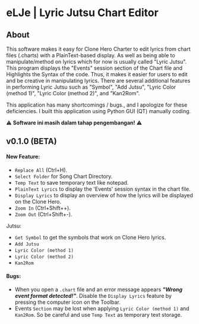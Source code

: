 # eLJe | Lyric Jutsu Chart Editor


## About
This software makes it easy for Clone Hero Charter to edit lyrics from chart files (.charts) with a PlainText-based display. As well as being able to manipulate/method on lyrics which for now is usually called "Lyric Jutsu". This program displays the "Events" session section of the Chart file and Highlights the Syntax of the code. Thus, it makes it easier for users to edit and be creative in manipulating lyrics. There are several additional features in performing Lyric Jutsu such as "Symbol", "Add Jutsu", "Lyric Color (method 1)", "Lyric Color (method 2)", and "Kan2Rom".

This application has many shortcomings / bugs., and I apologize for these deficiencies. I built this application using Python GUI (QT) manually coding. 


⚠️ **Software ini masih dalam tahap pengembangan!** ⚠️


## v0.1.0 (BETA)

#### New Feature:
- `Replace All` (Ctrl+H).
- `Select Folder` for Song Chart Directory.
- `Temp Text` to save temporary text like notepad.
- `PlainText Lyrics` to display the 'Events' session syntax in the chart file.
- `Display Lyrics` to display an overview of how the lyrics will be displayed on the Clone Hero.
- `Zoom In` (Ctrl+Shift++).
- `Zoom Out` (Ctrl+Shift+-).

Jutsu:
- `Get Symbol` to get the symbols that work on Clone Hero lyrics.
- `Add Jutsu`
- `Lyric Color (method 1)`
- `Lyric Color (method 2)`
- `Kan2Rom`

#### Bugs:
- When you open a `.chart` file and an error message appears **_"Wrong event format detected!"_**. Disable the `Display Lyrics` feature by pressing the computer icon on the Toolbar.
- Events `Section` may be lost when applying `Lyric Color (method 1)` and `Kan2Rom`. So be careful and use `Temp Text` as temporary text storage.
